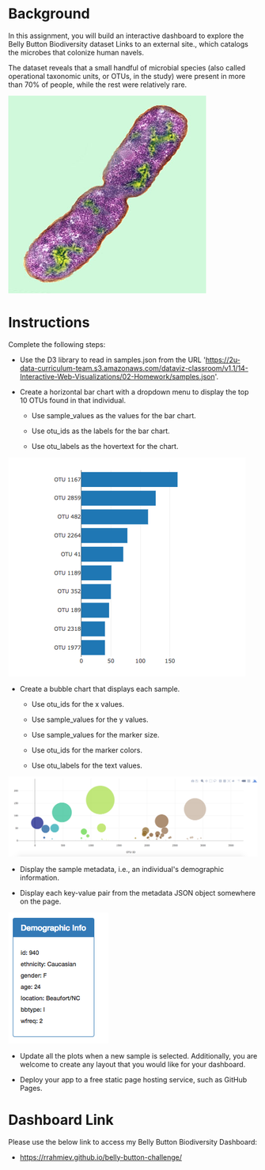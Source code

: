 # Background 

In this assignment, you will build an interactive dashboard to explore the Belly Button Biodiversity dataset Links to an external site., which catalogs the microbes that colonize human navels.

The dataset reveals that a small handful of microbial species (also called operational taxonomic units, or OTUs, in the study) were present in more than 70% of people, while the rest were relatively rare.

![Intro](https://github.com/RRahmiev/belly-button-challenge/blob/main/Images/bacteria.jpg?raw=true "Bacteria")

# Instructions

Complete the following steps:

* Use the D3 library to read in samples.json from the URL 'https://2u-data-curriculum-team.s3.amazonaws.com/dataviz-classroom/v1.1/14-Interactive-Web-Visualizations/02-Homework/samples.json'.

* Create a horizontal bar chart with a dropdown menu to display the top 10 OTUs found in that individual.

  * Use sample_values as the values for the bar chart.

  * Use otu_ids as the labels for the bar chart.

  * Use otu_labels as the hovertext for the chart.
  
![Chart1](https://github.com/RRahmiev/belly-button-challenge/blob/main/Images/hw01.png?raw=true "Bar Chart")

* Create a bubble chart that displays each sample.

  * Use otu_ids for the x values.

  * Use sample_values for the y values.

  * Use sample_values for the marker size.

  * Use otu_ids for the marker colors.

  * Use otu_labels for the text values.
  
![Chart2](https://github.com/RRahmiev/belly-button-challenge/blob/main/Images/bubble_chart.png?raw=true "Bubble Chart")

* Display the sample metadata, i.e., an individual's demographic information.

* Display each key-value pair from the metadata JSON object somewhere on the page.

![Chart3](https://github.com/RRahmiev/belly-button-challenge/blob/main/Images/hw03.png?raw=true "Demographic Info")

* Update all the plots when a new sample is selected. Additionally, you are welcome to create any layout that you would like for your dashboard.

* Deploy your app to a free static page hosting service, such as GitHub Pages.

# Dashboard Link

Please use the below link to access my Belly Button Biodiversity Dashboard:

* https://rrahmiev.github.io/belly-button-challenge/
